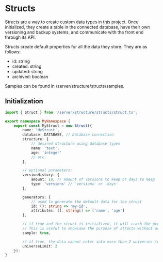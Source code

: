 # Structs

Structs are a way to create custom data types in this project. Once initialized, they create a table in the connected database, have their own versioning and backup systems, and communicate with the front end through its API.

Structs create default properties for all the data they store. They are as follows:

-   id: string
-   created: string
-   updated: string
-   archived: boolean

Samples can be found in /server/structure/structs/samples.

## Initialization

```typescript
import { Struct } from '/server/structure/structs/struct.ts';

export namespace MyNamespace {
    export const MyStruct = new Struct({
        name: 'MyStruct',
        database: DATABASE, // Database connection
        structure: {
            // desired structure using database types
            name: 'text',
            age: 'integer'
            // etc.
        },

        // optional parameters:
        versionHistory: {
            amount: 10, // amount of versions to keep or days to keep
            type: 'versions' // 'versions' or 'days'
        },

        generators: {
            // used to generate the default data for the struct
            id: (): string => 'my-id',
            attributes: (): string[] => ['name', 'age']
        },

        // if true and the struct is initialized, it will crash the program
        // This is useful to showcase the purpose of structs without accidentally using them and applying undesired data into the database
        sample: true,

        // if true, the data cannot enter into more than 2 universes (defaults to 1)
        universeLimit: 2
    });
}
```
